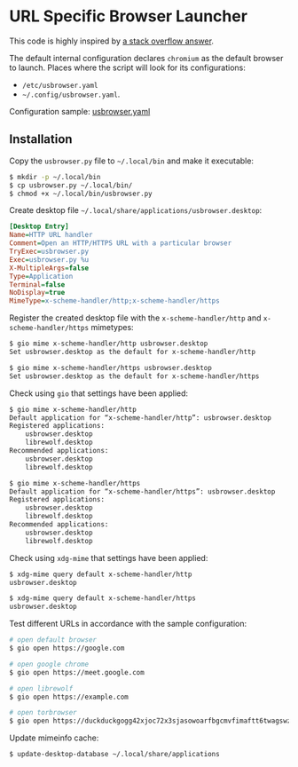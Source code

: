 # URL Specific Browser Launcher

This code is highly inspired by [a stack overflow answer](https://askubuntu.com/a/1164362/212).

The default internal configuration declares `chromium` as the default browser to launch.
Places where the script will look for its configurations:
 - `/etc/usbrowser.yaml`
 - `~/.config/usbrowser.yaml`.

Configuration sample: [usbrowser.yaml](usbrowser.yaml)

## Installation

Copy the `usbrowser.py` file to `~/.local/bin` and make it executable:
```bash
$ mkdir -p ~/.local/bin
$ cp usbrowser.py ~/.local/bin/
$ chmod +x ~/.local/bin/usbrowser.py
```

Create desktop file `~/.local/share/applications/usbrowser.desktop`:
```ini
[Desktop Entry]
Name=HTTP URL handler
Comment=Open an HTTP/HTTPS URL with a particular browser
TryExec=usbrowser.py
Exec=usbrowser.py %u
X-MultipleArgs=false
Type=Application
Terminal=false
NoDisplay=true
MimeType=x-scheme-handler/http;x-scheme-handler/https
```

Register the created desktop file with the `x-scheme-handler/http` and `x-scheme-handler/https` mimetypes:

```bash
$ gio mime x-scheme-handler/http usbrowser.desktop
Set usbrowser.desktop as the default for x-scheme-handler/http

$ gio mime x-scheme-handler/https usbrowser.desktop
Set usbrowser.desktop as the default for x-scheme-handler/https
```

Check using `gio` that settings have been applied:
```bash
$ gio mime x-scheme-handler/http
Default application for “x-scheme-handler/http”: usbrowser.desktop
Registered applications:
    usbrowser.desktop
    librewolf.desktop
Recommended applications:
    usbrowser.desktop
    librewolf.desktop

$ gio mime x-scheme-handler/https
Default application for “x-scheme-handler/https”: usbrowser.desktop
Registered applications:
    usbrowser.desktop
    librewolf.desktop
Recommended applications:
    usbrowser.desktop
    librewolf.desktop
```

Check using `xdg-mime` that settings have been applied:
```bash
$ xdg-mime query default x-scheme-handler/http
usbrowser.desktop

$ xdg-mime query default x-scheme-handler/https
usbrowser.desktop
```

Test different URLs in accordance with the sample configuration:
```bash
# open default browser
$ gio open https://google.com

# open google chrome
$ gio open https://meet.google.com

# open librewolf
$ gio open https://example.com

# open torbrowser
$ gio open https://duckduckgogg42xjoc72x3sjasowoarfbgcmvfimaftt6twagswzczad.onion/
```

Update mimeinfo cache:
```bash
$ update-desktop-database ~/.local/share/applications
```

